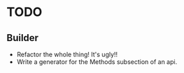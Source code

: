 TODO
====

Builder
-------
* Refactor the whole thing! It's ugly!!
* Write a generator for the Methods subsection of an api.

